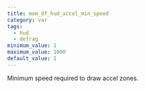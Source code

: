 ```yaml
---
title: mom_df_hud_accel_min_speed
category: var
tags:
  - hud
  - defrag
minimum_value: 1
maximum_value: 1000
default_value: 1
---
```


Minimum speed required to draw accel zones.
